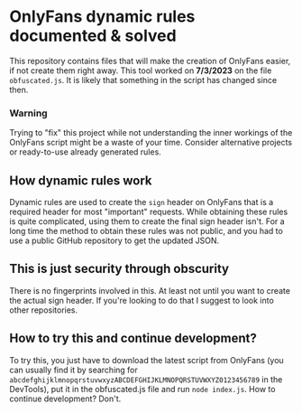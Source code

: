 # OnlyFans dynamic rules documented & solved
This repository contains files that will make the creation of OnlyFans easier, if not create them right away.
This tool worked on **7/3/2023** on the file `obfuscated.js`. It is likely that something in the script has changed since then.

### Warning
Trying to "fix" this project while not understanding the inner workings of the OnlyFans script might be a waste of your time. Consider alternative projects or ready-to-use already generated rules.

## How dynamic rules work
Dynamic rules are used to create the `sign` header on OnlyFans that is a required header for most "important" requests.
While obtaining these rules is quite complicated, using them to create the final sign header isn't. For a long time the method to
obtain these rules was not public, and you had to use a public GitHub repository to get the updated JSON.

## This is just security through obscurity
There is no fingerprints involved in this. At least not until you want to create the actual sign header. If you're looking to do that I suggest to look into other repositories.

## How to try this and continue development?
To try this, you just have to download the latest script from OnlyFans (you can usually find it by searching for `abcdefghijklmnopqrstuvwxyzABCDEFGHIJKLMNOPQRSTUVWXYZ0123456789` in the DevTools),
put it in the obfuscated.js file and run `node index.js`. How to continue development? Don't.